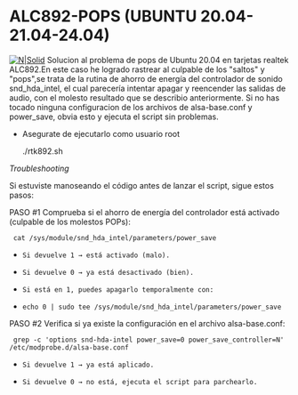 # ALC892-POPS (UBUNTU 20.04-21.04-24.04)
[![N|Solid](https://www.solvetic.com/uploads/tutorials/monthly_04_2020/0e09654e6e73e9d8fffae22c88d99877.png)](https://www.youtube.com/channel/UC78GA53wBavEM5bCq-ddOVA/videos)
Solucion al problema de pops de Ubuntu 20.04 en tarjetas realtek ALC892.En este caso he logrado rastrear al culpable de los "saltos" y "pops",se trata de la rutina de ahorro de energía del controlador de sonido snd_hda_intel, el cual parecería intentar apagar y reencender las salidas de audio, con el molesto resultado que se describio anteriormente.
Si no has tocado ninguna configuracion de los archivos de alsa-base.conf y power_save, obvia esto y ejecuta el script sin problemas.

* Asegurate de ejecutarlo como usuario root

     ./rtk892.sh

*Troubleshooting*

Si estuviste manoseando el código antes de lanzar el script, sigue estos pasos:

PASO #1
Comprueba si el ahorro de energía del controlador está activado (culpable de los molestos POPs):

     cat /sys/module/snd_hda_intel/parameters/power_save


*     Si devuelve 1 → está activado (malo).

*     Si devuelve 0 → ya está desactivado (bien).

*     Si está en 1, puedes apagarlo temporalmente con:

*     echo 0 | sudo tee /sys/module/snd_hda_intel/parameters/power_save


PASO #2
Verifica si ya existe la configuración en el archivo alsa-base.conf:

     grep -c 'options snd-hda-intel power_save=0 power_save_controller=N' /etc/modprobe.d/alsa-base.conf


*     Si devuelve 1 → ya está aplicado.

*     Si devuelve 0 → no está, ejecuta el script para parchearlo.
